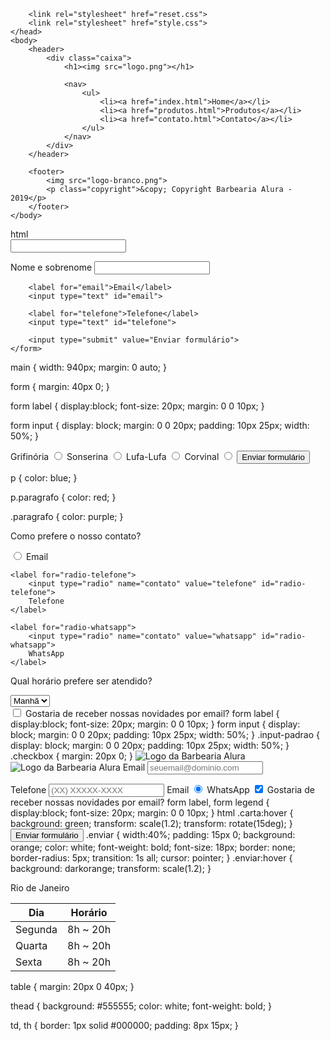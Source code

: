 <!DOCTYPE html>
<html>
    <head>
        <meta charset="UTF-8">
        <title>Contato - Barbearia Alura</title>

        <link rel="stylesheet" href="reset.css">
        <link rel="stylesheet" href="style.css">
    </head>
    <body>
        <header>
            <div class="caixa">
                <h1><img src="logo.png"></h1>

                <nav>
                    <ul>
                        <li><a href="index.html">Home</a></li>
                        <li><a href="produtos.html">Produtos</a></li>
                        <li><a href="contato.html">Contato</a></li>
                    </ul>
                </nav>
            </div>
        </header>

        <footer>
            <img src="logo-branco.png">
            <p class="copyright">&copy; Copyright Barbearia Alura - 2019</p>
        </footer>
    </body>
</html>
html
<main>
<form>
<label> </label>
<input>
</form>
</main>
<main>
    <form>
        <label for="nomesobrenome">Nome e sobrenome</label>
        <input type="text" id="nomesobrenome">

        <label for="email">Email</label>
        <input type="text" id="email">

        <label for="telefone">Telefone</label>
        <input type="text" id="telefone">

        <input type="submit" value="Enviar formulário">
    </form>
</main>
main {
    width: 940px;
    margin: 0 auto;
}

form {
    margin: 40px 0;
}

form label {
    display:block;
    font-size: 20px;
    margin: 0 0 10px;
}

form input {
    display: block;
    margin: 0 0 20px;
    padding: 10px 25px;
    width: 50%;
}
<main>
<form>
<label> Grifinória </label>
<input type="radio" value="grifinoria" id="radio-grifinoria">
<label> Sonserina </label>
<input type="radio" value="sonserina" id="radio-sonserina">
<label> Lufa-Lufa </label>
<input type="radio" value="lufa-lufa" id="radio-lufa-lufa">
<label> Corvinal </label>
<input type="radio" value="corvinal" id="radio-corvinal">
<input type="submit" value="Enviar formulário" />
</form>
</main>
<p class="paragrafo">

p {
    color: blue;
}

p.paragrafo {
    color: red;
}

.paragrafo {
    color: purple;
}<div>
    <p>Como prefere o nosso contato?</p>
    <label for="radio-email">
        <input type="radio" name="contato" value="email" id="radio-email">
        Email
    </label>
    
    <label for="radio-telefone">
        <input type="radio" name="contato" value="telefone" id="radio-telefone"> 
        Telefone
    </label>
    
    <label for="radio-whatsapp">
        <input type="radio" name="contato" value="whatsapp" id="radio-whatsapp">
        WhatsApp
    </label>
</div>
<div>
    <p>Qual horário prefere ser atendido?</p>
    <select>
        <option>Manhã</option>
        <option>Tarde</option>
        <option>Noite</option>
    </select>
</div>
<label class="checkbox">
    <input type="checkbox">
    Gostaria de receber nossas novidades por email?
</label>
form label {
    display:block;
    font-size: 20px;
    margin: 0 0 10px;
}
form input {
    display: block;
    margin: 0 0 20px;
    padding: 10px 25px;
    width: 50%;
}
.input-padrao {
    display: block;
    margin: 0 0 20px;
    padding: 10px 25px;
    width: 50%;
}
.checkbox {
    margin: 20px 0;
}
<img src="logo.png" alt="Logo da Barbearia Alura">
<img src="logo-branco.png" alt="Logo da Barbearia Alura">
<label for="email">Email</label>
<input type="email" id="email" class="input-padrao" required placeholder="seuemail@dominio.com">

<label for="telefone">Telefone</label>
<input type="tel" id="telefone" class="input-padrao" required placeholder="(XX) XXXXX-XXXX">
<label for="email">Email</label>
<label for="radio-whatsapp">
    <input type="radio" name="contato" value="whatsapp" id="radio-whatsapp" checked>
    WhatsApp
</label>
<label class="checkbox">
    <input type="checkbox" checked>
    Gostaria de receber nossas novidades por email?
</label>
form label, form legend {
    display:block;
    font-size: 20px;
    margin: 0 0 10px;
}
html
.carta:hover { 
   background: green; 
   transform: scale(1.2); 
   transform: rotate(15deg); 
}
<input type="submit" value="Enviar formulário" class="enviar">
.enviar {
    width:40%;
    padding: 15px 0;
    background: orange;
    color: white;
    font-weight: bold;
    font-size: 18px;
    border: none;
    border-radius: 5px;
    transition: 1s all;
    cursor: pointer;
}
.enviar:hover {
    background: darkorange;
    transform: scale(1.2);
}
<tr>
    <td colspan="5">Rio de Janeiro</td> 
</tr>
<table>
    <thead>
        <tr>
            <th>Dia</th>
            <th>Horário</th>
        </tr>
    </thead>
    <tbody>
        <tr>
            <td>Segunda</td>
            <td>8h ~ 20h</td>
        </tr>
        <tr>
            <td>Quarta</td>
            <td>8h ~ 20h</td>
        </tr>
        <tr>
            <td>Sexta</td>
            <td>8h ~ 20h</td>
        </tr>
    </tbody>
</table>
table {
    margin: 20px 0 40px;
}

thead {
    background: #555555;
    color: white;
    font-weight: bold;
}

td, th {
    border: 1px solid #000000;
    padding: 8px 15px;
}


